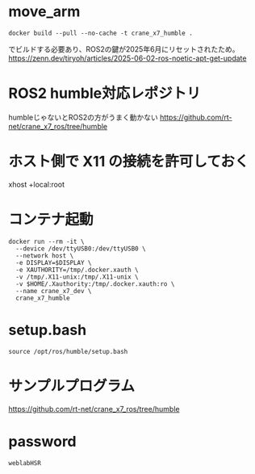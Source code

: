 # move_arm

    docker build --pull --no-cache -t crane_x7_humble .

でビルドする必要あり、ROS2の鍵が2025年6月にリセットされたため。
https://zenn.dev/tiryoh/articles/2025-06-02-ros-noetic-apt-get-update

# ROS2 humble対応レポジトリ
humbleじゃないとROS2の方がうまく動かない
https://github.com/rt-net/crane_x7_ros/tree/humble


# ホスト側で X11 の接続を許可しておく
xhost +local:root

# コンテナ起動

    docker run --rm -it \
      --device /dev/ttyUSB0:/dev/ttyUSB0 \
      --network host \
      -e DISPLAY=$DISPLAY \
      -e XAUTHORITY=/tmp/.docker.xauth \
      -v /tmp/.X11-unix:/tmp/.X11-unix \
      -v $HOME/.Xauthority:/tmp/.docker.xauth:ro \
      --name crane_x7_dev \
      crane_x7_humble



# setup.bash

    source /opt/ros/humble/setup.bash

# サンプルプログラム

https://github.com/rt-net/crane_x7_ros/tree/humble


# password
    weblabHSR
